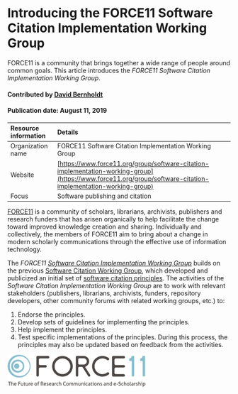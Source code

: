 # Introducing the FORCE11 Software Citation Implementation Working Group
<!-- deck text start --> 
FORCE11 is a community that brings together a wide range of people around common goals. This article introduces the *FORCE11 Software Citation Implementation Working Group*.
<!-- deck text end --> 

#### Contributed by [David Bernholdt](http://github.com/bernhold)
#### Publication date: August 11, 2019

Resource information | Details 
:--- | :--- 
Organization name | FORCE11 Software Citation Implementation Working Group
Website | [https://www.force11.org/group/software-citation-implementation-working-group](https://www.force11.org/group/software-citation-implementation-working-group)
Focus | Software publishing and citation


[FORCE11](https://www.force11.org/) is a community of scholars, librarians, archivists, publishers and research funders that has arisen organically to help facilitate the change toward improved knowledge creation and sharing. Individually and collectively, the members of FORCE11 aim to bring about a change in modern scholarly communications through the effective use of information technology.

The *FORCE11 [Software Citation Implementation Working Group](https://www.force11.org/group/software-citation-implementation-working-group)* builds on the previous [Software Citation Working Group](https://www.force11.org/group/software-citation-working-group), which developed and publicized an initial set of [software citation principles](https://doi.org/10.7717/peerj-cs.86). The activities of the *Software Citation Implementation Working Group* are to work with relevant stakeholders (publishers, librarians, archivists, funders, repository developers, other community forums with related working groups, etc.) to:

1. Endorse the principles.
2. Develop sets of guidelines for implementing the principles.
3. Help implement the principles.
4. Test specific implementations of the principles. During this process, the principles may also be updated based on feedback from the activities.

<img src='../images/Logo-class-force11-website-logo.png' class='logo' />

<!---
Publish: yes
Categories: Collaboration
Topics: Software publishing and citation
Tags: organization
Level: 2
Prerequisites: defaults
Aggregate: none
--->
